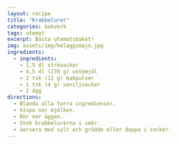 ```yaml
---
layout: recipe
title: "Krabbelurer"
categories: bakverk
tags: utemat
excerpt: Bästa utematsbaket!
img: assets/img/helaggsmajo.jpg
ingredients:
  - ingredients:
    - 1,5 dl strösocker
    - 4,5 dl (270 g) vetemjöl
    - 2 tsk (12 g) bakpulver
    - 1 tsk (4 g) vaniljsocker
    - 2 ägg
directions:
  - Blanda alla torra ingredienser.
  - Vispa ner mjölken.
  - Rör ner äggen.
  - Stek krabbelurerna i smör.
  - Servera med sylt och grädde eller doppa i socker.
---
```



